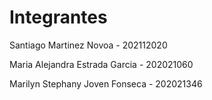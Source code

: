 # Integrantes
Santiago Martinez Novoa        - 202112020

Maria Alejandra Estrada Garcia - 202021060

Marilyn Stephany Joven Fonseca - 202021346 
